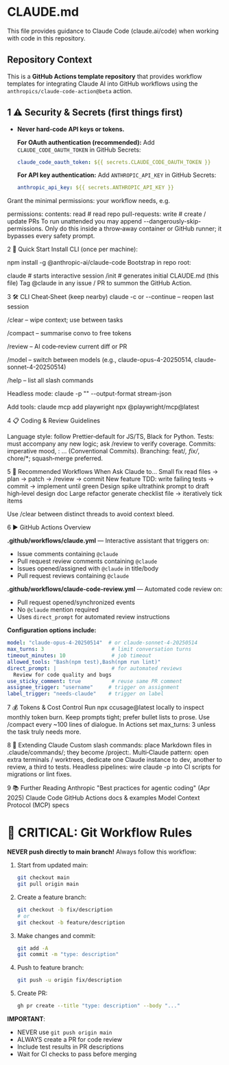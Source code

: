 # CLAUDE.md

This file provides guidance to Claude Code (claude.ai/code) when working with code in this repository.

## Repository Context

This is a **GitHub Actions template repository** that provides workflow templates for integrating Claude AI into GitHub workflows using the `anthropics/claude-code-action@beta` action.

## 1 ⚠️ Security & Secrets (first things first)
* **Never hard‑code API keys or tokens.**

  **For OAuth authentication (recommended):**
  Add `CLAUDE_CODE_OAUTH_TOKEN` in GitHub Secrets:
  ```yaml
  claude_code_oauth_token: ${{ secrets.CLAUDE_CODE_OAUTH_TOKEN }}
  ```

  **For API key authentication:**
  Add `ANTHROPIC_API_KEY` in GitHub Secrets:
  ```yaml
  anthropic_api_key: ${{ secrets.ANTHROPIC_API_KEY }}
  ```

Grant the minimal permissions: your workflow needs, e.g.

permissions:
  contents: read          # read repo
  pull-requests: write    # create / update PRs
To run unattended you may append --dangerously-skip-permissions.
Only do this inside a throw‑away container or GitHub runner; it bypasses every safety prompt.

2 🚀 Quick Start
Install CLI (once per machine):

npm install -g @anthropic-ai/claude-code
Bootstrap in repo root:

claude          # starts interactive session
/init           # generates initial CLAUDE.md (this file)
Tag @claude in any issue / PR to summon the GitHub Action.

3 🛠️ CLI Cheat‑Sheet (keep nearby)
claude -c or --continue – reopen last session

/clear – wipe context; use between tasks

/compact – summarise convo to free tokens

/review – AI code‑review current diff or PR

/model – switch between models (e.g., claude-opus-4-20250514, claude-sonnet-4-20250514)

/help – list all slash commands

Headless mode: claude -p "<prompt>" --output-format stream-json

Add tools: claude mcp add playwright npx @playwright/mcp@latest

4 📋 Coding & Review Guidelines

Language style: follow Prettier‑default for JS/TS, Black for Python.
Tests: must accompany any new logic; ask /review to verify coverage.
Commits: imperative mood, <scope>: <verb> … (Conventional Commits).
Branching: feat/*, fix/*, chore/*; squash‑merge preferred.

5 🔄 Recommended Workflows
When	Ask Claude to…
Small fix	read files → plan → patch → /review → commit
New feature	TDD: write failing tests → commit → implement until green
Design spike	ultrathink prompt to draft high‑level design doc
Large refactor	generate checklist file → iteratively tick items

Use /clear between distinct threads to avoid context bleed.

6 ▶️ GitHub Actions Overview

**.github/workflows/claude.yml** — Interactive assistant that triggers on:
- Issue comments containing `@claude`
- Pull request review comments containing `@claude`
- Issues opened/assigned with `@claude` in title/body
- Pull request reviews containing `@claude`

**.github/workflows/claude-code-review.yml** — Automated code review on:
- Pull request opened/synchronized events
- No `@claude` mention required
- Uses `direct_prompt` for automated review instructions

**Configuration options include:**
```yaml
model: "claude-opus-4-20250514"  # or claude-sonnet-4-20250514
max_turns: 3                      # limit conversation turns
timeout_minutes: 10               # job timeout
allowed_tools: "Bash(npm test),Bash(npm run lint)"
direct_prompt: |                  # for automated reviews
  Review for code quality and bugs
use_sticky_comment: true          # reuse same PR comment
assignee_trigger: "username"     # trigger on assignment
label_trigger: "needs-claude"    # trigger on label
```

7 💰 Tokens & Cost Control
Run npx ccusage@latest locally to inspect monthly token burn.
Keep prompts tight; prefer bullet lists to prose.
Use /compact every ~100 lines of dialogue.
In Actions set max_turns: 3 unless the task truly needs more.

8 🧩 Extending Claude
Custom slash commands: place Markdown files in .claude/commands/; they become /project:<name>.
Multi‑Claude pattern: open extra terminals / worktrees, dedicate one Claude instance to dev, another to review, a third to tests.
Headless pipelines: wire claude -p into CI scripts for migrations or lint fixes.

9 📚 Further Reading
Anthropic "Best practices for agentic coding" (Apr 2025)
Claude Code GitHub Actions docs & examples
Model Context Protocol (MCP) specs

# 🚨 CRITICAL: Git Workflow Rules

**NEVER push directly to main branch!** Always follow this workflow:

1. Start from updated main:
   ```bash
   git checkout main
   git pull origin main
   ```

2. Create a feature branch:
   ```bash
   git checkout -b fix/description
   # or
   git checkout -b feature/description
   ```

3. Make changes and commit:
   ```bash
   git add -A
   git commit -m "type: description"
   ```

4. Push to feature branch:
   ```bash
   git push -u origin fix/description
   ```

5. Create PR:
   ```bash
   gh pr create --title "type: description" --body "..."
   ```

**IMPORTANT**:
- NEVER use `git push origin main`
- ALWAYS create a PR for code review
- Include test results in PR descriptions
- Wait for CI checks to pass before merging

